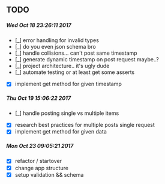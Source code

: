 ## TODO
##### Wed Oct 18 23:26:11 2017
- [_] error handling for invalid types
- [_] do you even json schema bro 
- [_] handle collisions... can't post same timestamp
- [_] generate dynamic timestamp on post request maybe..?
- [_] project architecture.. it's ugly dude
- [_] automate testing or at least get some asserts
- [x] implement get method for given timestamp

##### Thu Oct 19 15:06:22 2017
- [_] handle posting single vs multiple items
- [x] research best practices for multiple posts single request
- [x] implement get method for given data

##### Mon Oct 23 09:05:21 2017
- [x] refactor / startover
- [x] change app structure
- [x] setup validation && schema
